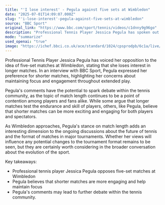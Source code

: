 ```yaml
---
title: "'I lose interest' - Pegula against five sets at Wimbledon"
date: "2025-07-01T14:09:07.000Z"
slug: "'i-lose-interest'-pegula-against-five-sets-at-wimbledon"
source: "BBC Sport"
original_link: "https://www.bbc.com/sport/tennis/videos/c1dnny9g96go"
description: "Professional Tennis Player Jessica Pegula has spoken out against the idea of five-set matches at Wimbledon, citing a lack of interest in longer matches. In an interview with BBC Sport, Pegula emphasized the importance of shorter matches for maintaining focus and engagement. Her comments have the potential to ignite discussions within the tennis community about the format of matches in major tournaments and the future of the sport."
mode: "summarize"
used_openai: "true"
image: "https://ichef.bbci.co.uk/ace/standard/1024/cpsprodpb/6c1a/live/e3903a30-5683-11f0-960d-e9f1088a89fe.jpg"
---
```


Professional Tennis Player Jessica Pegula has voiced her opposition to the idea of five-set matches at Wimbledon, stating that she loses interest in longer matches. In an interview with BBC Sport, Pegula expressed her preference for shorter matches, highlighting her concerns about maintaining focus and engagement throughout extended play.

Pegula's comments have the potential to spark debate within the tennis community, as the topic of match length continues to be a point of contention among players and fans alike. While some argue that longer matches test the endurance and skill of players, others, like Pegula, believe that shorter matches can be more exciting and engaging for both players and spectators.

As Wimbledon approaches, Pegula's stance on match length adds an interesting dimension to the ongoing discussions about the future of tennis and the format of matches in major tournaments. Whether her views will influence any potential changes to the tournament format remains to be seen, but they are certainly worth considering in the broader conversation about the evolution of the sport.

Key takeaways:
- Professional tennis player Jessica Pegula opposes five-set matches at Wimbledon
- Pegula believes that shorter matches are more engaging and help maintain focus
- Pegula's comments may lead to further debate within the tennis community.